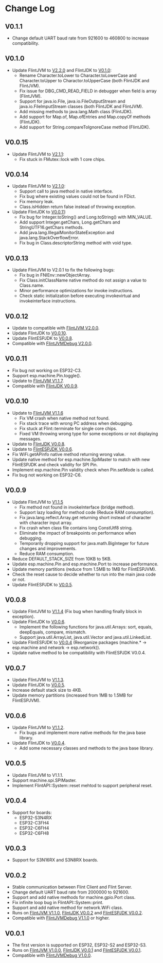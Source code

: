# Change Log
## V0.1.1
- Change default UART baud rate from 921600 to 460800 to increase compatibility.
## V0.1.0
- Update FlintJVM to [V2.2.0](https://github.com/FlintVN/FlintJVM/releases/tag/V2.1.1) and FlintJDK to [V0.1.0](https://github.com/FlintVN/FlintJDK/releases/tag/V0.1.0):
  - Rename Character.toLower to Character.toLowerCase and Character.toUpper to Charactor.toUpperCase (both FlintJDK and FlintJVM).
  - Fix issue for DBG_CMD_READ_FIELD in debugger when field is array (FlintJVM).
  - Support for java.io.File, java.io.FileOutputStream and java.io.FileImputStream classes (both FlintJDK and FlintJVM).
  - Add missing methods to java.lang.Math class (FlintJDK).
  - Add support for Map.of, Map.ofEntries and Map.copyOf methods (FlintJDK).
  - Add support for String.compareToIgnoreCase method (FlintJDK).
## V0.0.15
- Update FlintJVM to [V2.1.1](https://github.com/FlintVN/FlintJVM/releases/tag/V2.1.1):
  - Fix stuck in FMutex::lock with 1 core chips.
## V0.0.14
- Update FlintJVM to [V2.1.0](https://github.com/FlintVN/FlintJVM/releases/tag/V2.1.0):
  - Support call to java method in native interface.
  - Fix bug where existing values ​​could not be found in FDict.
  - Fix memory leak.
  - Class.isHidden return false instead of throwing exception.
- Update FlintJDK to [V0.0.11](https://github.com/FlintVN/FlintJDK/releases/tag/V0.0.11):
  - Fix bug for Integer.toString() and Long.toString() with MIN_VALUE.
  - Add support Integer.getChars, Long.getChars and StringUTF16.getChars methods.
  - Add java.lang.IllegalMonitorStateException and java.lang.StackOverflowError.
  - Fix bug in Class.descriptorString method with void type.
## V0.0.13
- Update FlintJVM to V2.0.1 to fix the following bugs:
  - Fix bug in FNIEnv::newObjectArray.
  - Fix Class.initClassName native method do not assign a value to Class.name.
  - Minor performance optimizations for invoke instructions.
  - Check static initialization before executing invokevirtual and invokeinterface instructions.
## V0.0.12
- Update to compatible with [FlintJVM V2.0.0](https://github.com/FlintVN/FlintJVM/releases/tag/V2.0.0).
- Update FlintJDK to [V0.0.10](https://github.com/FlintVN/FlintJDK/releases/tag/V0.0.10).
- Update FlintESPJDK to [V0.0.8](https://github.com/FlintVN/FlintESPJDK/releases/tag/V0.0.8).
- Compatible with [FlintJVMDebug V2.0.0](https://github.com/FlintVN/FlintJVMDebug/releases/tag/V2.0.0).
## V0.0.11
- Fix bug not working on ESP32-C3.
- Support esp.machine.Pin.toggle().
- Update to [FlintJVM V1.1.7](https://github.com/FlintVN/FlintJVM/releases/tag/V1.1.7).
- Compatible with [FlintJDK V0.0.9](https://github.com/FlintVN/FlintJDK/releases/tag/V0.0.9).
## V0.0.10
- Update to [FlintJVM V1.1.6](https://github.com/FlintVN/FlintJVM/releases/tag/V1.1.6)
  - Fix VM crash when native method not found.
  - Fix stack trace with wrong PC address when debugging.
  - Fix stuck at Flint::terminate for single core chips.
  - Fixed VM throwing wrong type for some exceptions or not displaying messages.
- Update to [FlintJDK V0.0.8](https://github.com/FlintVN/FlintJDK/releases/tag/V0.0.8).
- Update to [FlintESPJDK V0.0.6](https://github.com/FlintVN/FlintESPJDK/releases/tag/V0.0.6).
- Fix WiFi.getAPinfo native method returning wrong value.
- Update native method for esp.machine.SpiMaster to match with new FlintESPJDK and check validity for SPI Pin.
- Implement esp.machine.Pin validity check when Pin.setMode is called.
- Fix bug not working on ESP32-C6.
## V0.0.9
- Update FlintJVM to [V1.1.5](https://github.com/FlintVN/FlintJVM/releases/tag/V1.1.5)
  - Fix method not found in invokeInterface (bridge method).
  - Support lazy loading for method code (Reduce RAM consumption).
  - Fix java.lang.reflect.Array.get returning short instead of character with character input array.
  - Fix crash when class file contains long ConstUtf8 string.
  - Eliminate the impact of breakpoints on performance when debugging.
  - Temporarily dropping support for java.math.BigInteger for future changes and improvements.
  - Reduce RAM consumption.
- Reduce DEFAULT_STACK_SIZE from 10KB to 5KB.
- Update esp.machine.Pin and esp.machine.Port to increase performance.
- Update memory partitions (reduce from 1.5MB to 1MB for FlintESPJVM).
- Check the reset cause to decide whether to run into the main java code or not.
- Update FlintESPJDK to [V0.0.5](https://github.com/FlintVN/FlintESPJDK/releases/tag/V0.0.5).
## V0.0.8
- Update FlintJVM to [V1.1.4](https://github.com/FlintVN/FlintJVM/releases/tag/V1.1.4) (Fix bug when handling finally block in exception).
- Update FlintJDK to [V0.0.6](https://github.com/FlintVN/FlintJDK/releases/tag/V0.0.6).
  - Implement the following functions for java.util.Arrays: sort, equals, deepEquals, compare, mismatch.
  - Support java.util.ArrayList, java.util.Vector and java.util.LinkedList.
- Update FlintESPJDK to [V0.0.4](https://github.com/FlintVN/FlintESPJDK/releases/tag/V0.0.4) (Reorganize packages (machine.* -> esp.machine and network -> esp.network)).
- Update native method to be compatibility with FlintESPJDK V0.0.4.
## V0.0.7
- Update FlintJVM to [V1.1.3](https://github.com/FlintVN/FlintJVM/releases/tag/V1.1.3).
- Update FlintJDK to [V0.0.5](https://github.com/FlintVN/FlintJDK/releases/tag/V0.0.5).
- Increase default stack size to 4KB.
- Update memory partitions (increased from 1MB to 1.5MB for FlintESPJVM).
## V0.0.6
- Update FlintJVM to [V1.1.2](https://github.com/FlintVN/FlintJVM/releases/tag/V1.1.2).
  - Fix bugs and implement more native methods for the java base library.
- Update FlintJDK to [V0.0.4](https://github.com/FlintVN/FlintJDK/releases/tag/V0.0.4).
  - Add some necessary classes and methods to the java base library.
## V0.0.5
- Update FlintJVM to V1.1.1.
- Support machine.spi.SPIMaster.
- Implement FlintAPI::System::reset mehtod to support peripheral reset.
## V0.0.4
- Support for boards:
  - ESP32-S3N4RX
  - ESP32-C3FH4
  - ESP32-C6FH4
  - ESP32-C6FH8
## V0.0.3
- Support for S3N16RX and S3N8RX boards.
## V0.0.2
- Stable communication between Flint Client and Flint Server.
- Change default UART baud rate from 2000000 to 921600.
- Support and add native methods for machine.gpio.Port class.
- Fix infinite loop bug in FlintAPI::System::print.
- Support and add native method for network.WiFi class.
- Runs on [FlintJVM V1.1.0](https://github.com/FlintVN/FlintJVM/releases/tag/V1.1.0), [FlintJDK V0.0.2](https://github.com/FlintVN/FlintJDK/releases/tag/V0.0.2) and [FlintESPJDK V0.0.2](https://github.com/FlintVN/FlintESPJDK/releases/tag/V0.0.2).
- Compatible with [FlintJVMDebug V1.1.0](https://github.com/FlintVN/FlintJVMDebug/releases/tag/V1.1.0) or higher.
## V0.0.1
- The first version is supported on ESP32, ESP32-S2 and ESP32-S3.
- Runs on [FlintJVM V1.0.0](https://github.com/FlintVN/FlintJVM/releases/tag/V1.0.0), [FlintJDK V0.0.1](https://github.com/FlintVN/FlintJDK/releases/tag/V0.0.1) and [FlintESPJDK V0.0.1](https://github.com/FlintVN/FlintESPJDK/releases/tag/V0.0.1).
- Compatible with [FlintJVMDebug V1.0.0](https://github.com/FlintVN/FlintJVMDebug/releases/tag/V1.0.0).